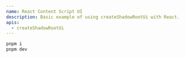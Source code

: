 ```yaml
---
name: React Content Script UI
description: Basic example of using createShadowRootUi with React.
apis:
  - createShadowRootUi
---
```


```sh
pnpm i
pnpm dev
```
